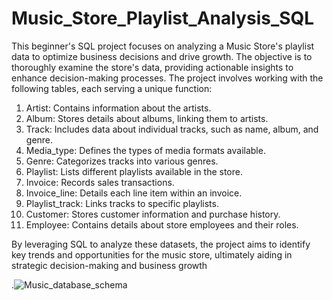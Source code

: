 # Music_Store_Playlist_Analysis_SQL
This beginner's SQL project focuses on analyzing a Music Store's playlist data to optimize business decisions and drive growth. The objective is to thoroughly examine the store's data, providing actionable insights to enhance decision-making processes. The project involves working with the following tables, each serving a unique function:

1) Artist: Contains information about the artists.
2) Album: Stores details about albums, linking them to artists.
3) Track: Includes data about individual tracks, such as name, album, and genre.
4) Media_type: Defines the types of media formats available.
5) Genre: Categorizes tracks into various genres.
6) Playlist: Lists different playlists available in the store.
7) Invoice: Records sales transactions.
8) Invoice_line: Details each line item within an invoice.
9) Playlist_track: Links tracks to specific playlists.
10) Customer: Stores customer information and purchase history.
11) Employee: Contains details about store employees and their roles.

By leveraging SQL to analyze these datasets, the project aims to identify key trends and opportunities for the music store, ultimately aiding in strategic decision-making and business growth


.![Music_database_schema](https://github.com/chaitanyaa1512/Music_Store_Playlist_Analysis_SQL/assets/94222140/e925a46d-3a47-4c39-ad7b-060f14856c72)
